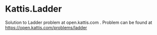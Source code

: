 # Kattis.Ladder
Solution to Ladder problem at open.kattis.com .
Problem can be found at https://open.kattis.com/problems/ladder
